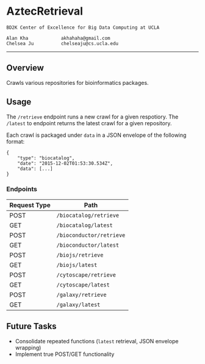 AztecRetrieval
===================
	BD2K Center of Excellence for Big Data Computing at UCLA

	Alan Kha            akhahaha@gmail.com
	Chelsea Ju          chelseaju@cs.ucla.edu
-------------------------------------------------------------------------------
Overview
---------------
Crawls various repositories for bioinformatics packages.

Usage
---------------
The `/retrieve` endpoint runs a new crawl for a given respotiory.
The `/latest` to endpoint returns the latest crawl for a given repository.

Each crawl is packaged under `data` in a JSON envelope of the following format:
```
{
    "type": "biocatalog",
    "date": "2015-12-02T01:53:30.534Z",
    "data": [...]
}
```

### Endpoints
Request Type | Path
------------ | -------------
POST | `/biocatalog/retrieve`
GET | `/biocatalog/latest`
POST | `/bioconductor/retrieve`
GET | `/bioconductor/latest`
POST | `/biojs/retrieve`
GET | `/biojs/latest`
POST | `/cytoscape/retrieve`
GET | `/cytoscape/latest`
POST | `/galaxy/retrieve`
GET | `/galaxy/latest`

Future Tasks
---------------
 - Consolidate repeated functions (`latest` retrieval, JSON envelope wrapping)
 - Implement true POST/GET functionality

